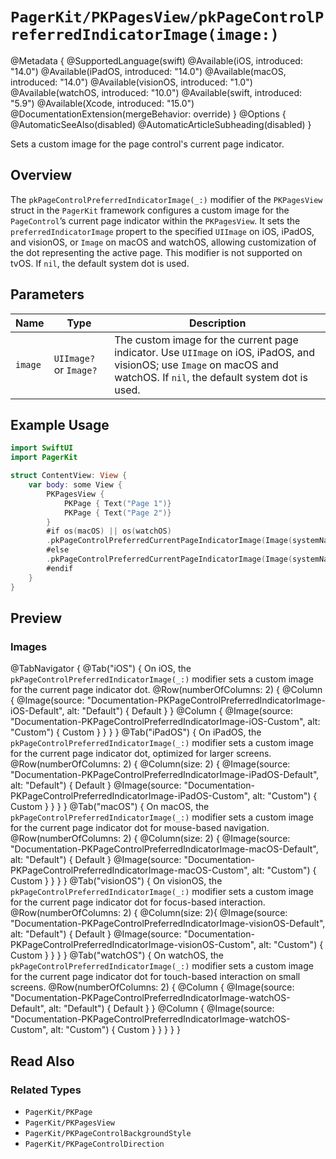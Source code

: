 # ``PagerKit/PKPagesView/pkPageControlPreferredIndicatorImage(image:)``

@Metadata {
    @SupportedLanguage(swift)
    @Available(iOS, introduced: "14.0")
    @Available(iPadOS, introduced: "14.0")
    @Available(macOS, introduced: "14.0")
    @Available(visionOS, introduced: "1.0")
    @Available(watchOS, introduced: "10.0")
    @Available(swift, introduced: "5.9")
    @Available(Xcode, introduced: "15.0")
    @DocumentationExtension(mergeBehavior: override)
}
@Options {
    @AutomaticSeeAlso(disabled)
    @AutomaticArticleSubheading(disabled)
}

Sets a custom image for the page control's current page indicator.

## Overview

The `pkPageControlPreferredIndicatorImage(_:)` modifier of the `PKPagesView` struct in the `PagerKit` framework configures a custom image for the `PageControl`’s current page indicator within the `PKPagesView`. It sets the `preferredIndicatorImage` propert to the specified `UIImage` on iOS, iPadOS, and visionOS, or `Image` on macOS and watchOS, allowing customization of the dot representing the active page. This modifier is not supported on tvOS. If `nil`, the default system dot is used.

## Parameters

| Name | Type | Description |
|------|------|-------------|
| `image` | `UIImage?` or `Image?` | The custom image for the current page indicator. Use `UIImage` on iOS, iPadOS, and visionOS; use `Image` on macOS and watchOS. If `nil`, the default system dot is used. |

## Example Usage

```swift
import SwiftUI
import PagerKit

struct ContentView: View {
    var body: some View {
        PKPagesView {
            PKPage { Text("Page 1")}
            PKPage { Text("Page 2")}
        }
        #if os(macOS) || os(watchOS)
        .pkPageControlPreferredCurrentPageIndicatorImage(Image(systemName: "car"))
        #else
        .pkPageControlPreferredCurrentPageIndicatorImage(Image(systemName: "car"))
        #endif
    }
}
```

## Preview

### Images

@TabNavigator {
    @Tab("iOS") {
        On iOS, the `pkPageControlPreferredIndicatorImage(_:)` modifier sets a custom image for the current page indicator dot.
        @Row(numberOfColumns: 2) {
            @Column {
                @Image(source: "Documentation-PKPageControlPreferredIndicatorImage-iOS-Default", alt: "Default") {
                    Default
                }
            }
            @Column {
                @Image(source: "Documentation-PKPageControlPreferredIndicatorImage-iOS-Custom", alt: "Custom") {
                    Custom
                }
            }
        }
    }
    @Tab("iPadOS") {
        On iPadOS, the `pkPageControlPreferredIndicatorImage(_:)` modifier sets a custom image for the current page indicator dot, optimized for larger screens.
        @Row(numberOfColumns: 2) {
            @Column(size: 2) {
                @Image(source: "Documentation-PKPageControlPreferredIndicatorImage-iPadOS-Default", alt: "Default") {
                    Default
                }
                @Image(source: "Documentation-PKPageControlPreferredIndicatorImage-iPadOS-Custom", alt: "Custom") {
                    Custom
                }
            }
        }
    }
    @Tab("macOS") {
        On macOS, the `pkPageControlPreferredIndicatorImage(_:)` modifier sets a custom image for the current page indicator dot for mouse-based navigation.
        @Row(numberOfColumns: 2) {
            @Column(size: 2) {
                @Image(source: "Documentation-PKPageControlPreferredIndicatorImage-macOS-Default", alt: "Default") {
                    Default
                }
                @Image(source: "Documentation-PKPageControlPreferredIndicatorImage-macOS-Custom", alt: "Custom") {
                    Custom
                }
            }
        }
    }
    @Tab("visionOS") {
        On visionOS, the `pkPageControlPreferredIndicatorImage(_:)` modifier sets a custom image for the current page indicator dot for focus-based interaction.
        @Row(numberOfColumns: 2) {
            @Column(size: 2){
                @Image(source: "Documentation-PKPageControlPreferredIndicatorImage-visionOS-Default", alt: "Default") {
                    Default
                }
                @Image(source: "Documentation-PKPageControlPreferredIndicatorImage-visionOS-Custom", alt: "Custom") {
                    Custom
                }
            }
        }
    }
    @Tab("watchOS") {
        On watchOS, the `pkPageControlPreferredIndicatorImage(_:)` modifier sets a custom image for the current page indicator dot for touch-based interaction on small screens.
        @Row(numberOfColumns: 2) {
            @Column {
                @Image(source: "Documentation-PKPageControlPreferredIndicatorImage-watchOS-Default", alt: "Default") {
                    Default
                }
            }
            @Column {
                @Image(source: "Documentation-PKPageControlPreferredIndicatorImage-watchOS-Custom", alt: "Custom") {
                    Custom
                }
            }
        }
    }
}

## Read Also

### Related Types
- ``PagerKit/PKPage``
- ``PagerKit/PKPagesView``
- ``PagerKit/PKPageControlBackgroundStyle``
- ``PagerKit/PKPageControlDirection``
